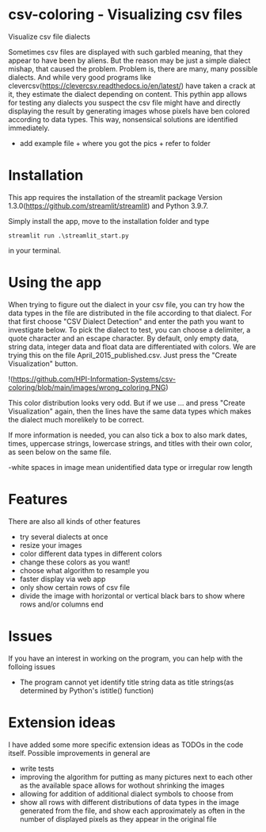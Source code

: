 # csv-coloring - Visualizing csv files
Visualize csv file dialects

Sometimes csv files are displayed with such garbled meaning, that they appear to have been by aliens. But the reason may be just a simple dialect mishap, that caused the problem. Problem is, there are many, many possible dialects. And while very good programs like clevercsv(https://clevercsv.readthedocs.io/en/latest/) have taken a crack at it, they estimate the dialect depending on content. This pythin app allows for testing any dialects you suspect the csv file might have and directly displaying the result by generating images whose pixels have ben colored according to data types. This way, nonsensical solutions are identified immediately.

- add example file + where you got the pics + refer to folder

# Installation
This app requires the installation of the streamlit package Version 1.3.0(https://github.com/streamlit/streamlit) and Python 3.9.7.

Simply install the app, move to the installation folder and type 

`streamlit run .\streamlit_start.py`

in your terminal.

# Using the app
When trying to figure out the dialect in your csv file, you can try how the data types in the file are distributed in the file according to that dialect. For that first choose "CSV Dialect Detection" and enter the path you want to investigate below. To pick the dialect to test, you can choose a delimiter, a quote character and an escape character. By default, only empty data, string data, integer data and float data are differentiated with colors. We are trying this on the file April_2015_published.csv. Just press the "Create Visualization" button.

!(https://github.com/HPI-Information-Systems/csv-coloring/blob/main/images/wrong_coloring.PNG)

This color distribution looks very odd. But if we use ... and press "Create Visualization" again, then the lines  have the same data types which makes the dialect much morelikely to be correct.

If more information is needed, you can also tick a box to also mark dates, times, uppercase strings, lowercase strings, and  titles with their own color, as seen below on the same file.

-white spaces in image mean unidentified data type or irregular row length

# Features
There are also all kinds of other  features

- try several dialects at once
- resize your images
- color different data types in different colors
- change these colors as you want!
- choose what algorithm to resample you
- faster display via web app
- only show certain rows of csv file
- divide the image with horizontal or vertical black bars to show where rows and/or columns end

# Issues
If you have an interest in working on the program, you can help with the folloing issues

- The program cannot yet identify title string data as title strings(as determined by Python's istitle() function)


# Extension ideas
I have added some more specific extension ideas as TODOs in the code itself. Possible improvements in general are

- write tests
- improving the algorithm for putting as many pictures next to each other as the available space allows for wothout shrinking the images
- allowing for addition of additional dialect symbols to choose from 
- show all rows with different distributions of data types in the image generated from the file, and show each approximately as often in the number of displayed pixels as they appear in the original file

